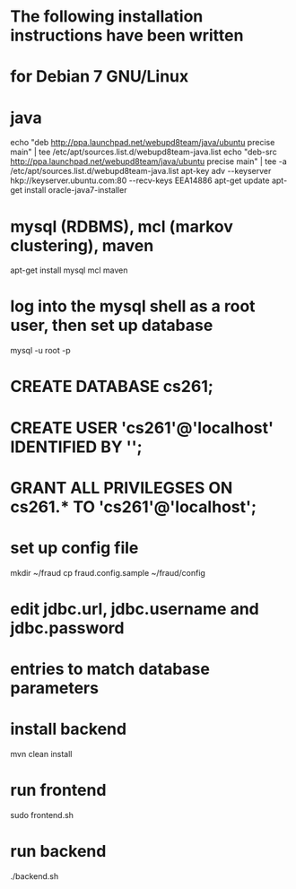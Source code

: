 # The following installation instructions have been written
# for Debian 7 GNU/Linux

# java
echo "deb http://ppa.launchpad.net/webupd8team/java/ubuntu precise main" | tee /etc/apt/sources.list.d/webupd8team-java.list
echo "deb-src http://ppa.launchpad.net/webupd8team/java/ubuntu precise main" | tee -a /etc/apt/sources.list.d/webupd8team-java.list
apt-key adv --keyserver hkp://keyserver.ubuntu.com:80 --recv-keys EEA14886
apt-get update
apt-get install oracle-java7-installer

# mysql (RDBMS), mcl (markov clustering), maven
apt-get install mysql mcl maven

# log into the mysql shell as a root user, then set up database
mysql -u root -p
# CREATE DATABASE cs261;
# CREATE USER 'cs261'@'localhost' IDENTIFIED BY '<password>';
# GRANT ALL PRIVILEGSES ON cs261.* TO 'cs261'@'localhost';

# set up config file
mkdir ~/fraud
cp fraud.config.sample ~/fraud/config
# edit jdbc.url, jdbc.username and jdbc.password
# entries to match database parameters

# install backend
mvn clean install

# run frontend
sudo frontend.sh
# run backend
./backend.sh
